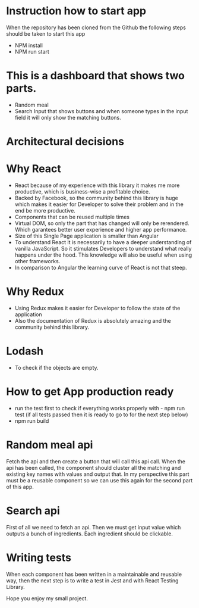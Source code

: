 # Instruction how to start app
When the repository has been cloned from the Github the following steps should be taken to start this app

- NPM install
- NPM run start

# This is a dashboard that shows two parts.

- Random meal
- Search Input that shows buttons and when someone types in the input field it will only show the matching buttons.

# Architectural decisions

# Why React

- React because of my experience with this library it makes me more productive, which is business-wise a profitable choice.
- Backed by Facebook, so the community behind this library is huge which makes it easier for Developer to solve their problem and in the end be more productive.
- Components that can be reused multiple times
- Virtual DOM, so only the part that has changed will only be rerendered. Which garantees better user experience and higher app performance.
- Size of this Single Page application is smaller than Angular
- To understand React it is necessarily to have a deeper understanding of vanilla JavaScript. So it stimulates Developers to understand what really happens under the hood. This knowledge will also be useful when using other frameworks. 
- In comparison to Angular the learning curve of React is not that steep.

# Why Redux

- Using Redux makes it easier for Developer to follow the state of the application
- Also the documentation of Redux is absolutely amazing and the community behind this library. 

# Lodash

- To check if the objects are empty. 

# How to get App production ready

- run the test first to check if everything works properly with - npm run test (if all tests passed then it is ready to go to for the next step below)
- npm run build

# Random meal api

Fetch the api and then create a button that will call this api call.
When the api has been called, the component should cluster all the matching and existing key names with values and output that. In my perspective this part must be a reusable component so we can use this again for the second part of this app.

# Search api
First of all we need to fetch an api.
Then we must get input value which outputs a bunch of ingredients.
Each ingredient should be clickable.

# Writing tests
When each component has been written in a maintainable and reusable way, then the next step is to write a test in Jest and with React Testing Library. 

Hope you enjoy my small project. 

